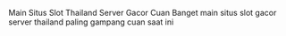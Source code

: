 Main Situs Slot Thailand Server Gacor Cuan Banget
main situs slot gacor server thailand paling gampang cuan saat ini
